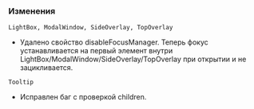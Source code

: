 ### Изменения

`LightBox, ModalWindow, SideOverlay, TopOverlay`

- Удалено свойство disableFocusManager. Теперь фокус устанавливается на первый элемент внутри LightBox/ModalWindow/SideOverlay/TopOverlay при открытии и не зацикливается.

`Tooltip`

- Исправлен баг с проверкой children.
